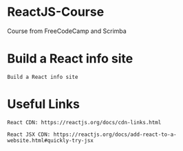 # ReactJS-Course
Course from FreeCodeCamp and Scrimba

# Build a React info site
    Build a React info site

# Useful Links

    React CDN: https://reactjs.org/docs/cdn-links.html

    React JSX CDN: https://reactjs.org/docs/add-react-to-a-website.html#quickly-try-jsx